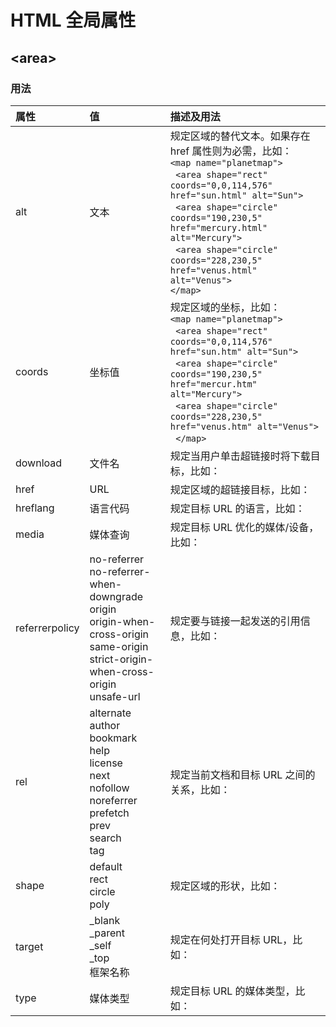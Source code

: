 # HTML 全局属性


## &lt;area&gt;

### 用法

| <div style="width: 100px">属性</div> | <div style="width: 80px">值</div> | 描述及用法 |
|:-|:-|:-|
| alt | 文本 | 规定区域的替代文本。如果存在 href 属性则为必需，比如：<br/> `<map name="planetmap">`<br/>&nbsp;&nbsp;`<area shape="rect" coords="0,0,114,576" href="sun.html" alt="Sun">`<br/>&nbsp;&nbsp;`<area shape="circle" coords="190,230,5" href="mercury.html" alt="Mercury">`<br/>&nbsp;&nbsp;`<area shape="circle" coords="228,230,5" href="venus.html" alt="Venus">`<br/>`</map>` |
| coords | 坐标值 | 规定区域的坐标，比如：<br/>`<map name="planetmap">`<br/>&nbsp;&nbsp;`<area shape="rect" coords="0,0,114,576" href="sun.htm" alt="Sun">`<br/>&nbsp;&nbsp;`<area shape="circle" coords="190,230,5" href="mercur.htm" alt="Mercury">`<br/>&nbsp;&nbsp;`<area shape="circle" coords="228,230,5" href="venus.htm" alt="Venus">`<br/>&nbsp;&nbsp;`</map>` |
| download | 文件名 | 规定当用户单击超链接时将下载目标，比如：<br/> |
| href | URL | 规定区域的超链接目标，比如：<br/> |
| hreflang | 语言代码 | 规定目标 URL 的语言，比如：<br/> |
| media | 媒体查询 | 规定目标 URL 优化的媒体/设备，比如：<br/> |
| referrerpolicy | no-referrer<br/>no-referrer-when-downgrade<br/>origin<br/>origin-when-cross-origin<br/>same-origin<br/>strict-origin-when-cross-origin<br/>unsafe-url | 规定要与链接一起发送的引用信息，比如：<br/> |
| rel | alternate<br/>author<br/>bookmark<br/>help<br/>license<br/>next<br/>nofollow<br/>noreferrer<br/>prefetch<br/>prev<br/>search<br/>tag | 规定当前文档和目标 URL 之间的关系，比如：<br/> |
| shape | default<br/>rect<br/>circle<br/>poly | 规定区域的形状，比如：<br/> |
| target | _blank<br/>_parent<br/>_self<br/>_top<br/>框架名称 | 规定在何处打开目标 URL，比如：<br/> |
| type | 媒体类型 | 规定目标 URL 的媒体类型，比如：<br/> |